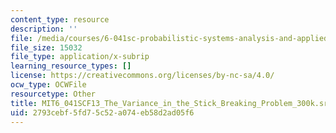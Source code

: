 ```yaml
---
content_type: resource
description: ''
file: /media/courses/6-041sc-probabilistic-systems-analysis-and-applied-probability-fall-2013/2793cebf5fd75c52a074eb58d2ad05f6_MIT6_041SCF13_The_Variance_in_the_Stick_Breaking_Problem_300k.vtt
file_size: 15032
file_type: application/x-subrip
learning_resource_types: []
license: https://creativecommons.org/licenses/by-nc-sa/4.0/
ocw_type: OCWFile
resourcetype: Other
title: MIT6_041SCF13_The_Variance_in_the_Stick_Breaking_Problem_300k.srt
uid: 2793cebf-5fd7-5c52-a074-eb58d2ad05f6
---
```

